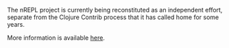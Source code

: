 The nREPL project is currently being reconstituted as an independent effort,
separate from the Clojure Contrib process that it has called home for some
years.

More information is available [here](https://github.com/cemerick/nREPL/issues/1).

